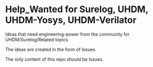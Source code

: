 # Help_Wanted for Surelog, UHDM, UHDM-Yosys, UHDM-Verilator
Ideas that need engineering-power from the community for UHDM/Surelog/Related topics

The ideas are created in the form of Issues.

The only content of this repo should be Issues.
